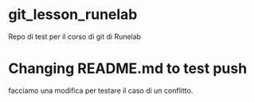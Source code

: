 # git_lesson_runelab
Repo di test per il corso di git di Runelab


# Changing README.md to test push
facciamo una modifica per testare il caso di un conflitto.
